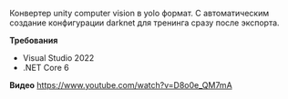 Конвертер unity computer vision в yolo формат. С автоматическим создание конфигурации darknet для тренинга сразу после экспорта.

**Требования**
- Visual Studio 2022
- .NET Core 6

**Видео**
https://www.youtube.com/watch?v=D8o0e_QM7mA
